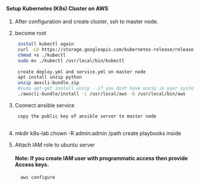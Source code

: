 #### Setup Kubernetes (K8s) Cluster on AWS


1. After configuration and create cluster, ssh to master node.
1. become root
   ```sh 
    install kubectl again 
    curl -LO https://storage.googleapis.com/kubernetes-release/release/$(curl -s https://storage.googleapis.com/kubernetes-release/release/stable.txt)/bin/linux/amd64/kubectl
    chmod +x ./kubectl
    sudo mv ./kubectl /usr/local/bin/kubectl
    
    create deploy.yml and service.yml on master node
    apt install unzip python
    unzip awscli-bundle.zip
    #sudo apt-get install unzip - if you dont have unzip in your system
    ./awscli-bundle/install -i /usr/local/aws -b /usr/local/bin/aws
    ```
    
1. Coonect ansible service
   ```sh
    copy the public key of ansible server to master node
    
   ```
1. mkdir k8s-lab
    chown -R admin:admin /path
    create playbooks inside
1. Attach IAM role to ubuntu server

    #### Note: If you create IAM user with programmatic access then provide Access keys. 
   ```sh 
     aws configure
    ```
